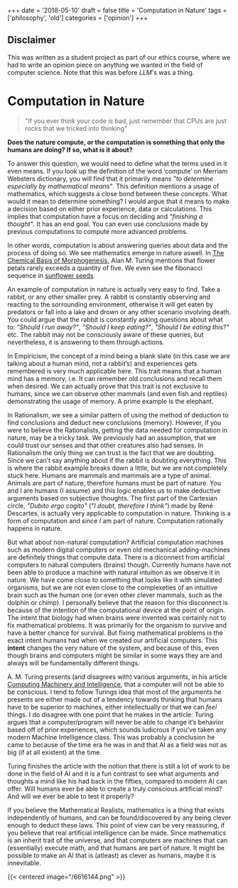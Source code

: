 +++
date = '2018-05-10'
draft = false
title = 'Computation in Nature'
tags = ['philosophy', 'old']
categories = ['opinion']
+++

## Disclaimer

This was written as a student project as part of our ethics course, where we had to write an opinion piece on anything
we wanted in the field of computer science. Note that this was before *LLM*'s was a thing.

# Computation in Nature

> "If you ever think your code is bad, just remember that CPUs are just rocks that we tricked into thinking"

**Does the nature compute, or the computation is something that only the humans are
doing? If so, what is it about?**

To answer this question, we would need to define what the terms used in it even means.  If you look up the definition
of the word ’compute’ on Merriam Websters dictionary, you will find that it primarily means _"to determine
especially by mathematical means"_. This definition mentions a usage of mathematics, which suggests a close bond
between these concepts.  What would it mean to determine something? I would argue that it means to make a decision
based on either prior experience, data or calculations. This implies that computation have a focus on deciding
and _"finishing a thought"_. It has an end goal. You can even use conclusions made by previous computations to
compute more advanced problems.

In other words, computation is about answering queries about data and the process of doing so.  We see
mathematics emerge in nature aswell. In
[The Chemical Basis of Morphogenesis](https://www.dna.caltech.edu/courses/cs191/paperscs191/turing.pdf), Alan M. Turing
mentions that flower petals rarely exceeds a quantity of five. We even see the fibonacci sequence in [sunflower
seeds](http://popmath.org.uk/rpamaths/rpampages/sunflower.html).

An example of computation in nature is actually very easy to find. Take a rabbit, or any other smaller prey. A rabbit
is constantly observing and reacting to the sorrounding environment, otherwise it will get eaten by predators or fall
into a lake and drown or any other scenario involving death. You could argue that the rabbit is constantly asking
questions about what to: _"Should I run away?"_, _"Should I keep eating?"_, _"Should I be eating this?"_ etc. The
rabbit may not be consciously aware of these queries, but nevertheless, it is answering to them through actions.

In Empiricism, the concept of a mind being a blank slate (in this case we are talking about a human mind, not
a rabbit’s) and experiences gets remembered is very much applicable here. This trait means that a human mind
has a memory, i.e. It can remember old conclusions and recall them when desired. We can actually prove that this
trait is not exclusive to humans, since we can observe other mammals (and even fish and reptiles) demonstrating
the usage of memory. A prime example is the elephant.

In Rationalism, we see a similar pattern of using the method of deduction to find conclusions and deduct new
conclusions (memory). However, if you were to believe the Rationalists, getting the data needed for computation
in nature, may be a tricky task. We previously had an assumption, that we could trust our senses and that other
creatures also had senses. In Rationalism the only thing we can trust is the fact that we are doubting. Since we
can’t say anything about if the rabbit is doubting everything. This is where the rabbit example breaks down a
little, but we are not completely stuck here. Humans are mammals and mammals are a type of animal. Animals are
part of nature, therefore humans must be part of nature. You and I are humans (I assume) and this logic enables us
to make deductive arguments based on subjective thoughts. The first part of the Cartesian circle, _"Dubito ergo
cogito"_ (_"I doubt, therefore I think"_) made by René Descartes, is actually very applicable to computation in
nature. Thinking is a form of computation and since _I_ am part of nature. Computation rationally happens in nature.

But what about non-natural computation? Artificial computation machines such as modern digital computers or even
old mechanical adding-machines are definitely things that compute data. There is a diconnect from artificial
computers to natural computers (brains) though. Currently humans have not been able to produce a machine with natural
intuition as we observe it in nature. We have come close to something that looks like it with simulated organisms,
but we are not even close to the complexeties of an intuitive brain such as the human one (or even other clever
mammals, such as the dolphin or chimp). I personally believe that the reason for this disconnect is because of
the intention of the computational device at the point of origin. The intent that biology had when brains were
invented was certainly not to fix mathematical problems. It was primarily for the organism to survive and have a
better chance for survival. But fixing mathematical problems is the exact intent humans had when we created our
artificial computers. This **intent** changes the very nature of the system, and because of this, even though brains
and computers might be similar in some ways they are and always will be fundamentally different things.

A. M. Turing presents (and disagrees with) various arguments, in his article
[Computing Machinery and Intelligence](https://archive.org/details/MIND--COMPUTING-MACHINERY-AND-INTELLIGENCE),
that a computer will not be able to be conscious. I tend to follow Turings idea that most of the arguments he
presents are either made out of a tendency towards thinking that humans have to be superior to machines, either
intellectually or that we can *feel* things. I do disagree with one point that he makes in the article: Turing
argues that a computer/program will never be able to change it’s behavior based off of prior experiences, which
sounds ludicrous if you’ve taken any modern Machine Intelligence class. This was probably a conclusion he came
to because of the time era he was in and that AI as a field was not as big (if at all existent) at the time.

Turing finishes the article with the notion that there is still a lot of work to be done in the field of AI and it
is a fun contrast to see what arguments and thoughts a mind like his had back in the fifties, compared to modern
AI can offer.  Will humans ever be able to create a truly conscious artificial mind? And will we ever be able to
test it properly?

If you believe the Mathematical Realists, mathematics is a thing that exists independently of humans, and can be
found/discovered by any being clever enough to deduct these laws. This point of view can be very reassuring, if
you believe that real artificial intelligence can be made.  Since mathematics is an inherit trait of the universe,
and that computers are machines that can (essentially) execute math, and that humans are part of nature. It might
be possible to make an AI that is (atleast) as clever as humans, maybe it is innevitable.

{{< centered image="/6616144.png" >}}
